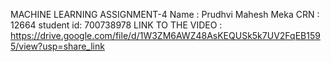 MACHINE LEARNING ASSIGNMENT-4
Name : Prudhvi Mahesh Meka
CRN : 12664
student id: 700738978
LINK TO THE VIDEO : https://drive.google.com/file/d/1W3ZM6AWZ48AsKEQUSk5k7UV2FqEB1595/view?usp=share_link 
